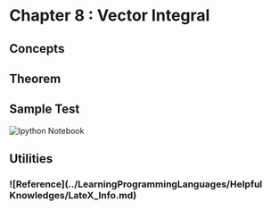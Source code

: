 # Chapter 8 : Vector Integral


## Concepts

## Theorem

## Sample Test
![Ipython Notebook]()

## Utilities
### ![Reference](../LearningProgrammingLanguages/Helpful Knowledges/LateX_Info.md)